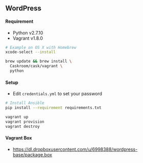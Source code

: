 ## WordPress

#### Requirement
- Python v2.7.10
- Vagrant v1.8.0

```bash
# Example on OS X with Homebrew
xcode-select --install

brew update && brew install \
  Caskroom/cask/vagrant \
  python
```

#### Setup
* Edit `credentials.yml` to set your password

```bash
# Install Ansible
pip install --requirement requirements.txt

vagrant up
vagrant provision
vagrant destroy
```

#### Vagrant Box
* https://dl.dropboxusercontent.com/u/6998388/wordpress-base/package.box
